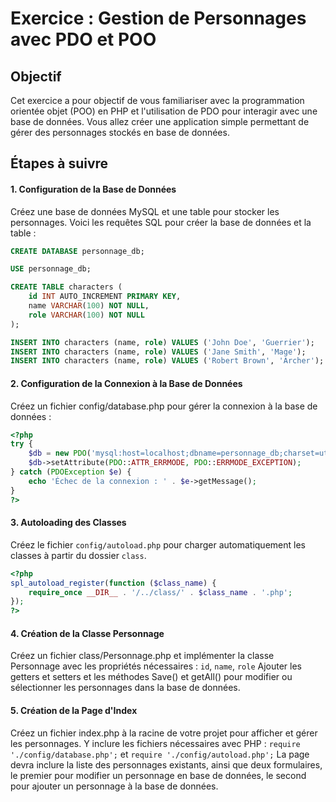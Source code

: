 # Exercice : Gestion de Personnages avec PDO et POO

## Objectif
Cet exercice a pour objectif de vous familiariser avec la programmation orientée objet (POO) en PHP et l'utilisation de PDO pour interagir avec une base de données. 
Vous allez créer une application simple permettant de gérer des personnages stockés en base de données.

## Étapes à suivre
#### 1. Configuration de la Base de Données
Créez une base de données MySQL et une table pour stocker les personnages. Voici les requêtes SQL pour créer la base de données et la table :

```sql
CREATE DATABASE personnage_db;

USE personnage_db;

CREATE TABLE characters (
    id INT AUTO_INCREMENT PRIMARY KEY,
    name VARCHAR(100) NOT NULL,
    role VARCHAR(100) NOT NULL
);

INSERT INTO characters (name, role) VALUES ('John Doe', 'Guerrier');
INSERT INTO characters (name, role) VALUES ('Jane Smith', 'Mage');
INSERT INTO characters (name, role) VALUES ('Robert Brown', 'Archer');
```


#### 2. Configuration de la Connexion à la Base de Données
Créez un fichier config/database.php pour gérer la connexion à la base de données :


```php
<?php
try {
    $db = new PDO('mysql:host=localhost;dbname=personnage_db;charset=utf8', 'root', '');
    $db->setAttribute(PDO::ATTR_ERRMODE, PDO::ERRMODE_EXCEPTION);
} catch (PDOException $e) {
    echo 'Échec de la connexion : ' . $e->getMessage();
}
?>
```


#### 3. Autoloading des Classes
Créez le fichier `config/autoload.php` pour charger automatiquement les classes à partir du dossier `class`.

```php
<?php
spl_autoload_register(function ($class_name) {
    require_once __DIR__ . '/../class/' . $class_name . '.php';
});
?>
```


#### 4. Création de la Classe Personnage
Créez un fichier class/Personnage.php et implémenter la classe Personnage avec les propriétés nécessaires : `id`, `name`, `role`
Ajouter les getters et setters et les méthodes Save() et getAll() pour modifier ou sélectionner les personnages dans la base de données.


#### 5. Création de la Page d'Index
Créez un fichier index.php à la racine de votre projet pour afficher et gérer les personnages.
Y inclure les fichiers nécessaires avec PHP : `require './config/database.php';` et `require './config/autoload.php';`
La page devra inclure la liste des personnages existants, ainsi que deux formulaires, le premier pour modifier un personnage en base de données, le second pour ajouter un personnage à la base de données.



